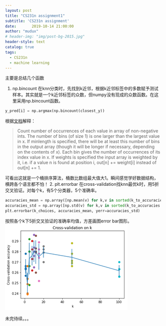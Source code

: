 ```yaml
---
layout: post
title: "CS231n assignment1"
subtitle: 'CS231n assignment'
date:       2019-10-14 21:00:00
author: "mudux"
# header-img: "img/post-bg-2015.jpg"
header-style: text
catalog: true
tags:
  - CS231n
  - machine learning
---
```

主要是总结几个函数
1. np.bincount
在knn分类时，先找到k近邻，根据k近邻标签中的多数赋予测试样本。其实就是一个k近邻标签的众数，但numpy没有现成的众数函数。在这里采用np.bincount函数。
```python
y_pred[i] = np.argmax(np.bincount(closest_y))
```
根据[文档](https://docs.scipy.org/doc/numpy/reference/generated/numpy.bincount.html)解释：
>Count number of occurrences of each value in array of non-negative ints.
The number of bins (of size 1) is one larger than the largest value in x. If minlength is specified, there will be at least this number of bins in the output array (though it will be longer if necessary, depending on the contents of x). Each bin gives the number of occurrences of its index value in x. If weights is specified the input array is weighted by it, i.e. if a value n is found at position i, out[n] += weight[i] instead of out[n] += 1.

可看出这就是一个桶排序算法，桶数比数组最大值大1。瞬间感觉学好数据结构，横跨各个语言都不怕！
2. plt.errorbar
在cross-validation找knn最优k时，用5折交叉验证。对每个k，有5个分类器，5个准确率。
```python
accuracies_mean = np.array([np.mean(v) for k,v in sorted(k_to_accuracies.items())])
accuracies_std = np.array([np.std(v) for k,v in sorted(k_to_accuracies.items())])
plt.errorbar(k_choices, accuracies_mean, yerr=accuracies_std)
```
按照各个k下5折交叉验证的准确率均值，方差画图error bar图形。
![plterrorbar](https://raw.githubusercontent.com/robertandhe/MarkDownPhotos/master/2019-10-14/plterrbar.png)

未完待续。。。
